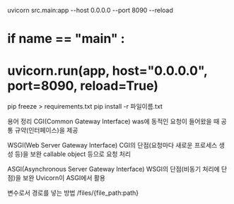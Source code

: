 uvicorn src.main:app --host 0.0.0.0 --port 8090 --reload

# if __name__ == "__main__" :
#     uvicorn.run(app, host="0.0.0.0", port=8090, reload=True)

pip freeze > requirements.txt
pip install -r 파일이름.txt



용어 정리
CGI(Common Gateway Interface)
was에 동적인 요청이 들어왔을 때 공통 규약(인터페이스)을 제공

WSGI(Web Server Gateway Interface)
CGI의 단점(요청마다 새로운 프로세스 생성 등)을 보완
callable object 등으로 요청 처리

ASGI(Asynchronous Server Gateway Interface)
WSGI의 단점(비동기 처리에 단점)을 보완
Uvicorn이 ASGI에서 활용

변수로서 경로를 넣는 방법
/files/{file_path:path}
